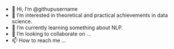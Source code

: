 - 👋 Hi, I’m @githupusername
- 👀 I’m interested in theoretical and practical achievements in data science.
- 🌱 I’m currently learning something about NLP.
- 💞️ I’m looking to collaborate on ...
- 📫 How to reach me ...

<!---
githupusername/githupusername is a ✨ special ✨ repository because its `README.md` (this file) appears on your GitHub profile.
You can click the Preview link to take a look at your changes.
--->
